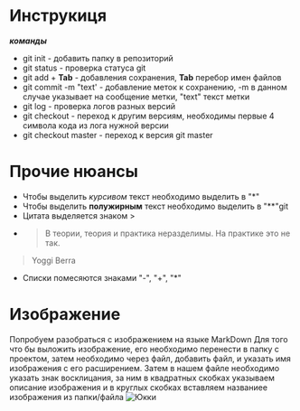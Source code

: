 # Инструкиця
***команды***
* git init - добавить папку в репозиторий 
* git status - проверка статуса git
* git add + **Tab** - добавления сохранения, **Tab** перебор имен файлов    
* git commit -m "text' - добавление меток к сохранению, -m в данном случае указывает на сообщение метки, "text" текст метки
* git log - проверка логов разных версий
* git checkout - переход к другим версиям, необходимы первые 4 символа кода из лога нужной версии
* git checkout master - переход к версия git master

# **Прочие нюансы**
- Чтобы выделить *курсивом* текст необходимо выделить в "*"
- Чтобы выделить **полужирным** текст необходимо выделить в "**"git
- Цитата выделяется знаком > 
- > В теории, теория и практика неразделимы. На практике это не так.
> Yoggi Berra
- Списки помесяются знаками "-", "+", "*"

# Изображение
Попробуем разобраться с изображением на языке MarkDown
Для того что бы выложить изображение, его необходимо перенести в папку с проектом, затем необходимо через файл, добавить файл, и указать имя изображения с его расширением. Затем в нашем файле необходимо указать знак восклицания, за ним в квадратных скобках указываем описание изображения и в круглых скобках вставляем названиее изображения из папки/файла
![Юкки](yukki.jpg)